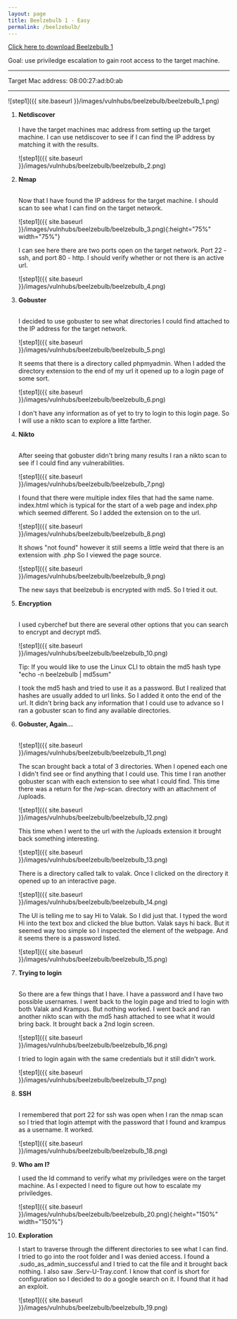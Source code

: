 ```yaml
---
layout: page
title: Beelzebulb 1 - Easy
permalink: /beelzebulb/
---
```

[Click here to download Beelzebulb 1](https://www.vulnhub.com/entry/beelzebub-1,742/)<br>

Goal: use priviledge escalation to gain root access to the target machine.

<hr>
Target Mac address: 08:00:27:ad:b0:ab
<hr>

![step1]({{ site.baseurl }}/images/vulnhubs/beelzebulb/beelzebulb_1.png)

1. **Netdiscover**<br><br>
     I have the target machines mac address from setting up the target machine. I can use netdiscover to see if I can find the IP address by matching it with the results. 

    ![step1]({{ site.baseurl }}/images/vulnhubs/beelzebulb/beelzebulb_2.png)
    
1. **Nmap**<br><br>

     Now that I have found the IP address for the target machine. I should scan to see what I can find on the target network. 
     
     ![step1]({{ site.baseurl }}/images/vulnhubs/beelzebulb/beelzebulb_3.png){:height="75%" width="75%"}
     
     I can see here there are two ports open on the target network. Port 22 - ssh, and port 80 - http. I should verify whether or not there is an active url.
     
     ![step1]({{ site.baseurl }}/images/vulnhubs/beelzebulb/beelzebulb_4.png)
     
1. **Gobuster**<br><br>

     I decided to use gobuster to see what directories I could find attached to the IP address for the target network. 
     
     ![step1]({{ site.baseurl }}/images/vulnhubs/beelzebulb/beelzebulb_5.png)
     
     It seems that there is a directory called phpmyadmin. When I added the directory extension to the end of my url it opened up to a login page of some sort. 
     
     ![step1]({{ site.baseurl }}/images/vulnhubs/beelzebulb/beelzebulb_6.png)
     
     I don't have any information as of yet to try to login to this login page. So I will use a nikto scan to explore a litte farther. 
     
1. **Nikto**<br><br>

     After seeing that gobuster didn't bring many results I ran a nikto scan to see if I could find any vulnerabilities.
     
     ![step1]({{ site.baseurl }}/images/vulnhubs/beelzebulb/beelzebulb_7.png)
     
     I found that there were multiple index files that had the same name. index.html which is typical for the start of a web page and index.php which seemed different. So I added the extension on to the url. 
     
     ![step1]({{ site.baseurl }}/images/vulnhubs/beelzebulb/beelzebulb_8.png)
     
     It shows "not found" however it still seems a little weird that there is an extension with .php So I viewed the page source. 
     
     ![step1]({{ site.baseurl }}/images/vulnhubs/beelzebulb/beelzebulb_9.png)
     
     The new says that beelzebub is encrypted with md5. So I tried it out.
     
1. **Encryption**<br><br>

     I used cyberchef but there are several other options that you can search to encrypt and decrypt md5.
     
     ![step1]({{ site.baseurl }}/images/vulnhubs/beelzebulb/beelzebulb_10.png)
     
    Tip: If you would like to use the Linux CLI to obtain the md5 hash type<br>
    "echo -n beelzebulb | md5sum"
     
     I took the md5 hash and tried to use it as a password. But I realized that hashes are usually added to url links. So I added it onto the end of the url. It didn't bring back any information that I could use to advance so I ran a gobuster scan to find any available directories. 
     
1. **Gobuster, Again...**<br><br>
     
     ![step1]({{ site.baseurl }}/images/vulnhubs/beelzebulb/beelzebulb_11.png)

     The scan brought back a total of 3 directories. When I opened each one I didn't find see or find anything that I could use. This time I ran another gobuster scan with each extension to see what I could find. This time there was a return for the /wp-scan. directory with an attachment of /uploads.
     
     ![step1]({{ site.baseurl }}/images/vulnhubs/beelzebulb/beelzebulb_12.png)

     This time when I went to the url with the /uploads extension it brought back something interesting. 
     
     ![step1]({{ site.baseurl }}/images/vulnhubs/beelzebulb/beelzebulb_13.png)
     
     There is a directory called talk to valak. Once I clicked on the directory it opened up to an interactive page.
     
     
     ![step1]({{ site.baseurl }}/images/vulnhubs/beelzebulb/beelzebulb_14.png)

     The UI is telling me to say Hi to Valak. So I did just that. I typed the word Hi into the text box and clicked the blue button. Valak says hi back. But it seemed way too simple so I inspected the element of the webpage. And it seems there is a password listed.
     
      ![step1]({{ site.baseurl }}/images/vulnhubs/beelzebulb/beelzebulb_15.png)
      
1. **Trying to login**<br><br>

     So there are a few things that I have. I have a password and I have two possible usernames. I went back to the login page and tried to login with both Valak and Krampus. But nothing worked. I went back and ran another nikto scan with the md5 hash attached to see what it would bring back. It brought back a 2nd login screen. 
     
      ![step1]({{ site.baseurl }}/images/vulnhubs/beelzebulb/beelzebulb_16.png)
      
      I tried to login again with the same credentials but it still didn't work.
      
      ![step1]({{ site.baseurl }}/images/vulnhubs/beelzebulb/beelzebulb_17.png)
      
1. **SSH**<br><br>
      
      I remembered that port 22 for ssh was open when I ran the nmap scan so I tried that login attempt with the password that I found and krampus as a username. It worked. 
      
      ![step1]({{ site.baseurl }}/images/vulnhubs/beelzebulb/beelzebulb_18.png)
      
1. **Who am I?**

     I used the Id command to verify what my priviledges were on the target machine. As I expected I need to figure out how to escalate my priviledges. 
     
     ![step1]({{ site.baseurl }}/images/vulnhubs/beelzebulb/beelzebulb_20.png){:height="150%" width="150%"}
     
1. **Exploration**

     I start to traverse through the different directories to see what I can find. I tried to go into the root folder and I was denied access. I found a .sudo_as_admin_successful and I tried to cat the file and it brought back nothing. I also saw .Serv-U-Tray.conf. I know that conf is short for configuration so I decided to do a google search on it. I found that it had an exploit.
     
     ![step1]({{ site.baseurl }}/images/vulnhubs/beelzebulb/beelzebulb_19.png)
